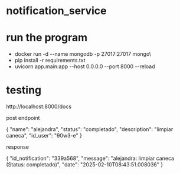 # notification_service

# run the program

- docker run -d --name mongodb -p 27017:27017 mongo\
- pip install -r requirements.txt
-  uvicorn app.main:app --host 0.0.0.0 --port 8000 --reload

# testing

http://localhost:8000/docs

post endpoint

{
  "name": "alejandra",
  "status": "completado",
  "description": "limpiar caneca",
  "id_user": "90w3-e"
}

response

{
  "id_notification": "339a568",
  "message": "alejandra: limpiar caneca (Status: completado)",
  "date": "2025-02-10T08:43:51.008036"
}
